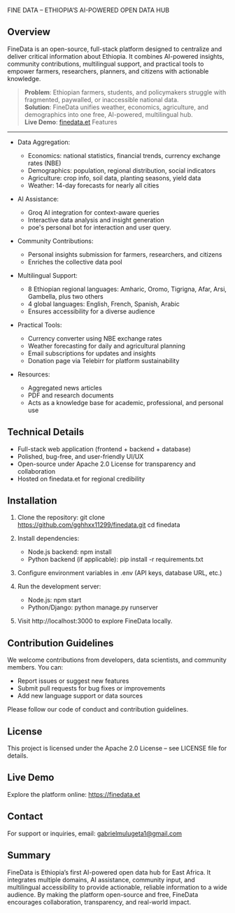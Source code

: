 FINE DATA – ETHIOPIA’S AI-POWERED OPEN DATA HUB

Overview
--------
FineData is an open-source, full-stack platform designed to centralize and deliver critical information about Ethiopia. It combines AI-powered insights, community contributions, multilingual support, and practical tools to empower farmers, researchers, planners, and citizens with actionable knowledge.

> **Problem**: Ethiopian farmers, students, and policymakers struggle with fragmented, paywalled, or inaccessible national data.  
> **Solution**: FineData unifies weather, economics, agriculture, and demographics into one free, AI-powered, multilingual hub.  
> **Live Demo**: [finedata.et](https://finedata.et) 
Features
--------
- Data Aggregation:
    - Economics: national statistics, financial trends, currency exchange rates (NBE)
    - Demographics: population, regional distribution, social indicators
    - Agriculture: crop info, soil data, planting seasons, yield data
    - Weather: 14-day forecasts for nearly all cities

- AI Assistance:
    - Groq AI integration for context-aware queries
    - Interactive data analysis and insight generation
    - poe's personal bot for interaction and user query.

- Community Contributions:
    - Personal insights submission for farmers, researchers, and citizens
    - Enriches the collective data pool

- Multilingual Support:
    - 8 Ethiopian regional languages: Amharic, Oromo, Tigrigna, Afar, Arsi, Gambella, plus two others
    - 4 global languages: English, French, Spanish, Arabic
    - Ensures accessibility for a diverse audience

- Practical Tools:
    - Currency converter using NBE exchange rates
    - Weather forecasting for daily and agricultural planning
    - Email subscriptions for updates and insights
    - Donation page via Telebirr for platform sustainability

- Resources:
    - Aggregated news articles
    - PDF and research documents
    - Acts as a knowledge base for academic, professional, and personal use

Technical Details
-----------------
- Full-stack web application (frontend + backend + database)
- Polished, bug-free, and user-friendly UI/UX
- Open-source under Apache 2.0 License for transparency and collaboration
- Hosted on finedata.et for regional credibility

Installation
------------
1. Clone the repository:
   git clone https://github.com/gghhxx11299/finedata.git
   cd finedata

2. Install dependencies:
   - Node.js backend: npm install
   - Python backend (if applicable): pip install -r requirements.txt

3. Configure environment variables in .env (API keys, database URL, etc.)

4. Run the development server:
   - Node.js: npm start
   - Python/Django: python manage.py runserver

5. Visit http://localhost:3000 to explore FineData locally.

Contribution Guidelines
-----------------------
We welcome contributions from developers, data scientists, and community members. You can:
- Report issues or suggest new features
- Submit pull requests for bug fixes or improvements
- Add new language support or data sources

Please follow our code of conduct and contribution guidelines.

License
-------
This project is licensed under the Apache 2.0 License – see LICENSE file for details.

Live Demo
---------
Explore the platform online: https://finedata.et

Contact
-------
For support or inquiries, email: gabrielmulugeta1@gmail.com

Summary
-------
FineData is Ethiopia’s first AI-powered open data hub for East Africa. It integrates multiple domains, AI assistance, community input, and multilingual accessibility to provide actionable, reliable information to a wide audience. By making the platform open-source and free, FineData encourages collaboration, transparency, and real-world impact.
